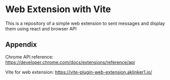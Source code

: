 # Web Extension with Vite

This is a repository of a simple web extension to sent messages and display them using react and browser API

## Appendix

Chrome API reference: https://developer.chrome.com/docs/extensions/reference/api

Vite for web extension: https://vite-plugin-web-extension.aklinker1.io/
